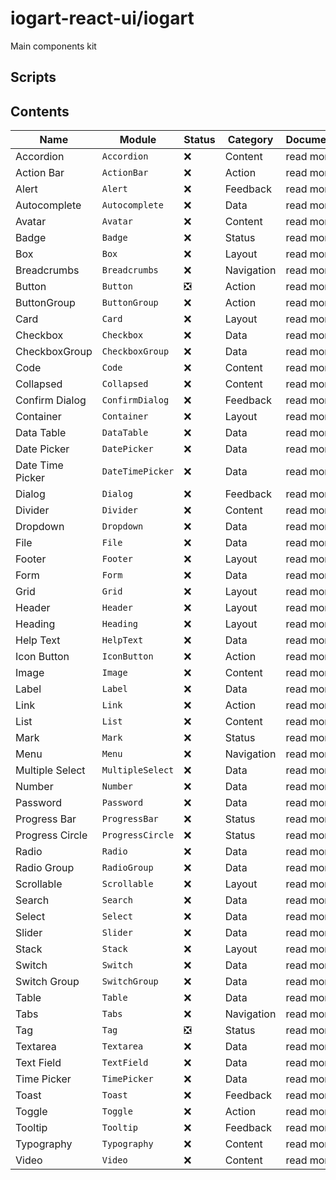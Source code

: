 # iogart-react-ui/iogart

Main components kit

## Scripts

## Contents
Name | Module | Status | Category | Documentation
--- | --- | --- | --- | ---
Accordion | `Accordion` | ❌ | Content | read more
Action Bar | `ActionBar` | ❌ | Action | read more
Alert | `Alert` | ❌ | Feedback | read more
Autocomplete | `Autocomplete` | ❌ | Data | read more
Avatar | `Avatar` | ❌ | Content | read more
Badge | `Badge` | ❌ | Status | read more
Box | `Box` | ❌ | Layout | read more
Breadcrumbs | `Breadcrumbs` | ❌ | Navigation | read more
Button | `Button` | ❎ | Action | read more
ButtonGroup | `ButtonGroup` | ❌ | Action | read more
Card | `Card` | ❌ | Layout | read more
Checkbox | `Checkbox` | ❌ | Data | read more
CheckboxGroup | `CheckboxGroup` | ❌ | Data | read more
Code | `Code` | ❌ | Content | read more
Collapsed | `Collapsed` | ❌ | Content | read more
Confirm Dialog | `ConfirmDialog` | ❌ | Feedback | read more
Container | `Container` | ❌ | Layout | read more
Data Table | `DataTable` | ❌ | Data | read more
Date Picker | `DatePicker` | ❌ | Data | read more
Date Time Picker | `DateTimePicker` | ❌ | Data | read more
Dialog | `Dialog` | ❌ | Feedback | read more
Divider | `Divider` | ❌ | Content | read more
Dropdown | `Dropdown` | ❌ | Data | read more
File | `File` | ❌ | Data | read more
Footer | `Footer` | ❌ | Layout | read more
Form | `Form` | ❌ | Data | read more
Grid | `Grid` | ❌ | Layout | read more
Header | `Header` | ❌ | Layout | read more
Heading | `Heading` | ❌ | Layout | read more
Help Text| `HelpText` | ❌ | Data | read more
Icon Button | `IconButton` | ❌ | Action | read more
Image | `Image` | ❌ | Content | read more
Label | `Label` | ❌ | Data | read more
Link | `Link` | ❌ | Action | read more
List | `List` | ❌ | Content | read more
Mark | `Mark` | ❌ | Status | read more
Menu | `Menu` | ❌ | Navigation | read more
Multiple Select | `MultipleSelect` | ❌ | Data | read more
Number | `Number` | ❌ | Data | read more
Password | `Password` | ❌ | Data | read more
Progress Bar | `ProgressBar` | ❌ | Status | read more
Progress Circle | `ProgressCircle` | ❌ | Status | read more
Radio | `Radio` | ❌ | Data | read more
Radio Group | `RadioGroup` | ❌ | Data | read more
Scrollable | `Scrollable` | ❌ | Layout | read more
Search | `Search` | ❌ | Data | read more
Select | `Select` | ❌ | Data | read more
Slider | `Slider` | ❌ | Data | read more
Stack | `Stack` | ❌ | Layout | read more
Switch | `Switch` | ❌ | Data | read more
Switch Group | `SwitchGroup` | ❌ | Data | read more
Table | `Table` | ❌ | Data | read more
Tabs | `Tabs` | ❌ | Navigation | read more
Tag | `Tag` | ❎ | Status | read more
Textarea | `Textarea` | ❌ | Data | read more
Text Field | `TextField` | ❌ | Data | read more
Time Picker | `TimePicker` | ❌ | Data | read more
Toast | `Toast` | ❌ | Feedback | read more
Toggle | `Toggle` | ❌ | Action | read more
Tooltip | `Tooltip` | ❌ | Feedback | read more
Typography | `Typography` | ❌ | Content | read more
Video | `Video` | ❌ | Content | read more




